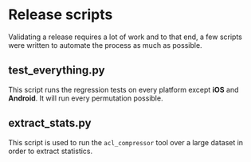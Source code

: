 # Release scripts

Validating a release requires a lot of work and to that end, a few scripts were written to automate the process as much as possible.

## test_everything.py

This script runs the regression tests on every platform except **iOS** and **Android**. It will run every permutation possible.

## extract_stats.py

This script is used to run the `acl_compressor` tool over a large dataset in order to extract statistics.